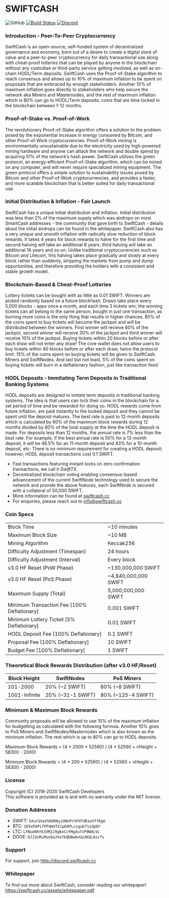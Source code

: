 SWIFTCASH
=================================================
![GitHub](https://img.shields.io/github/license/mashape/apistatus.svg) [![Build Status](https://travis-ci.org/swiftcashproject/swiftcash.svg?branch=master)](https://travis-ci.org/swiftcashproject/swiftcash) [![Discord](https://img.shields.io/discord/488436992032636929.svg)](https://discord.me/swiftcash)

### Introduction - Peer-To-Peer Cryptocurrency
SwiftCash is an open-source, self-funded system of decentralized governance and economy, born out of a desire to create a digital store of value and a peer-to-peer cryptocurrency for daily transactional use along with cheat-proof lotteries that can be played by anyone in the blockchain without any custodian or third-party service getting involved, as well as on-chain HODL/Term deposits. SwiftCash uses the Proof-of-Stake algorithm to reach consensus and allows up to 10% of maximum inflation to be spent on proposals that are embraced by enough stakeholders. Another 10% of maximum inflation goes directly to stakeholders who help secure the network aka Miners and Masternodes, and the rest of maximum inflation which is 80% can go to HODL/Term deposits; coins that are time locked in the blockchain between 1-12 months.

### Proof-of-Stake vs. Proof-of-Work
The revolutionary Proof-of-Stake algorithm offers a solution to the problem posed by the exponential increase in energy consumed by Bitcoin, and other Proof-of-Work cryptocurrencies. Proof-of-Work mining is environmentally unsustainable due to the electricity used by high-powered mining hardware and anyone can attack the network and double spend by acquiring 51% of the network’s hash power. SwiftCash utilizes the green protocol, an energy-efficient Proof-of-Stake algorithm, which can be mined on any computer, and will never require specialized mining equipment. The green protocol offers a simple solution to sustainability issues posed by Bitcoin and other Proof-of-Work cryptocurrencies, and provides a faster, and more scalable blockchain that is better suited for daily transactional use.

### Initial Distribution & Inflation - Fair Launch
SwiftCash has a unique initial distribution and inflation. Initial distribution was less than 2% of the maximum supply which was airdrops on most SmartCash addresses - the community that gave birth to SwiftCash - details about the initial airdrops can be found in the whitepaper. SwiftCash also has a very unique and smooth inflation with radically slow reduction of block rewards. It takes 4 years for block rewards to halve for the first time and second halving will take an additional 8 years; third halving will take an additional 16 years and so on. Unlike traditional cryptocurrencies such as Bitcoin and Litecoin, this halving takes place gradually and slowly at every block rather than suddenly, stripping the markets from pump and dump opportunities, and therefore providing the holders with a consistent and stable growth model.

### Blockchain-Based & Cheat-Proof Lotteries
Lottery tickets can be bought with as little as 0.01 SWIFT. Winners are picked randomly based on a future blockhash. Draws take place every 5,000 blocks - appx once a month, and each time 3 tickets win; the winning tickets can all belong to the same person, bought in just one transaction, as burning more coins is the only thing that results in higher chances. 80% of the coins spent to buy tickets will become the jackpot and will be distributed between the winners. First winner will receive 60% of the jackpot, second winner will receive 30% of the jackpot and third winner will receive 10% of the jackpot. Buying tickets within 20 blocks before or after each draw will not enter any draw! The core wallet does not allow users to buy tickets within 40 blocks before or after each draw; twice the protocol limit. 15% of the coins spent on buying tickets will be given to SwiftCash Miners and SwiftNodes. And last but not least, 5% of the coins spent on buying tickets will burn in a deflationary fashion, just like transaction fees!

### HODL Deposits - Immitating Term Deposits in Traditional Banking Systems
HODL deposits are designed to imitate term deposits in traditional banking systems. The idea is that users can lock their coins in the blockchain for a set period of time and be rewarded for doing so. HODL rewards come from future inflation, are paid instantly to the locked deposit and they cannot be spent until the deposit matures. The best rate is paid to 12-month deposits which is calculated by 60% of the maximum block rewards during 12 months divided by 80% of the total supply at the time the HODL deposit is made. For deposits less than 12 months, the annual rate is 7% less than the best rate. For example, if the best annual rate is 50% for a 12-month deposit, it will be 46.5% for an 11-month deposit and 43% for a 10-month deposit, etc. There is no minimum requirement for creating a HODL deposit; however, HODL deposit transactions cost 0.1 SWIFT.

- Fast transactions featuring instant locks on zero confirmation transactions, we call it _SwiftTX_.
- Decentralized blockchain voting enabling consensus-based advancement of the current SwiftNode
  technology used to secure the network and provide the above features, each SwiftNode is secured
  with a collateral of 50,000 SWIFT.
- More information can be found at [swiftcash.cc](http://www.swiftcash.cc)
- For enquiries, please reach out to info@swiftcash.cc

### Coin Specs
|                                                      |                       |
|------------------------------------------------------|-----------------------|
| Block Time                                           | ~10 minutes           |
| Maximum Block Size                                   | ~10 MB                |
| Mining Algorithm                                     | Keccak256             |
| Difficulty Adjustment (Timespan)                     | 24 hours              |
| Difficulty Adjustment (Interval)                     | Every block           |
| v3.0 HF Reset (PoW Phase)                            | ~130,000,000 SWIFT    |
| v3.0 HF Reset (PoS Phase)                            | ~4,840,000,000 SWIFT  |
| Maximum Supply (Total)                               | 5,000,000,000 SWIFT   |
| Minimum Transaction Fee [100% Deflationary]          | 0.001 SWIFT           |
| Minimum Lottery Ticket [5% Deflationary]             | 0.01 SWIFT            |
| HODL Deposit Fee [100% Deflationary]                 | 0.1 SWIFT             |
| Proposal Fee [100% Deflationary]                     | 10 SWIFT              |
| Budget Fee [100% Deflationary]                       | 1 SWIFT               |

### Theoretical Block Rewards Distribution (after v3.0 HF/Reset)

| **Block Height** | **SwiftNodes**    | **PoS Miners**     |
|------------------|-------------------|--------------------|
| 201-2000         | 20% (~2 SWIFT)    | 80% (~8 SWIFT)     | 
| 1001-Infinite    | 20% (~31-1 SWIFT) | 80% (~125-4 SWIFT) |

### Minimum & Maximum Block Rewards

Community proposals will be allowed to use 10% of the maximum inflation for budgetting as calculated with the following formula. Another 10% goes to PoS Miners and SwiftNodes/Masternodes which is also known as the minimum inflation. The rest which is up to 80% can go to HODL deposits.

Maximum Block Rewards = (4 * 2000 * 52560) / (4 * 52560 + nHeight + 58300 - 2000)

Minimum Block Rewards = (4 * 200 * 52560) / (4 * 52560 + nHeight + 58300 - 2000)

### License
Copyright (C) 2018-2020 SwiftCash Developers <br />
This software is provided as is and with no warranty under the MIT license.

### Donation Addresses
* SWIFT: `SXucSXaV5HURNyJUWnPrVFHTdRzoVff6gU`
* BTC: `1E9xPAPifPFHmVTX1pDdPLcsgub71zdpDY`
* LTC: `LYNueNhYk3VM2J9gBxCvfMgdu7xP9WdLVL`
* DOGE: `DJJ3vRLMxo9aJVe7kQDBw6nUa3KQL8zzfv`

### Support
For support, join http://discord.swiftcash.cc

### Whitepaper
To find out more about SwiftCash, consider reading our whitepaper!
https://swiftcash.cc/assets/whitepaper.pdf
